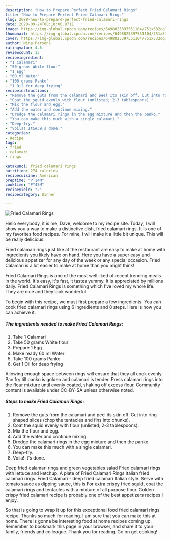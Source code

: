 ```yaml
---
description: "How to Prepare Perfect Fried Calamari Rings"
title: "How to Prepare Perfect Fried Calamari Rings"
slug: 2688-how-to-prepare-perfect-fried-calamari-rings
date: 2020-09-24T08:18:00.871Z
image: https://img-global.cpcdn.com/recipes/6498025397551104/751x532cq70/fried-calamari-rings-recipe-main-photo.jpg
thumbnail: https://img-global.cpcdn.com/recipes/6498025397551104/751x532cq70/fried-calamari-rings-recipe-main-photo.jpg
cover: https://img-global.cpcdn.com/recipes/6498025397551104/751x532cq70/fried-calamari-rings-recipe-main-photo.jpg
author: Nina Parsons
ratingvalue: 4.6
reviewcount: 13
recipeingredient:
- "1 Calamari"
- "50 grams White flour"
- "1 Egg"
- "60 ml Water"
- "100 grams Panko"
- "1 Oil for deep frying"
recipeinstructions:
- "Remove the guts from the calamari and peel its skin off. Cut into ring-shaped slices (chop the tentacles and fins into chunks)."
- "Coat the squid evenly with flour (unlisted; 2-3 tablespoons)."
- "Mix the flour and egg."
- "Add the water and continue mixing."
- "Dredge the calamari rings in the egg mixture and then the panko."
- "You can make this much with a single calamari."
- "Deep-fry."
- "Voila! It&#39;s done."
categories:
- Recipe
tags:
- fried
- calamari
- rings

katakunci: fried calamari rings 
nutrition: 274 calories
recipecuisine: American
preptime: "PT14M"
cooktime: "PT45M"
recipeyield: "2"
recipecategory: Dinner

---
```



![Fried Calamari Rings](https://img-global.cpcdn.com/recipes/6498025397551104/751x532cq70/fried-calamari-rings-recipe-main-photo.jpg)

Hello everybody, it is me, Dave, welcome to my recipe site. Today, I will show you a way to make a distinctive dish, fried calamari rings. It is one of my favorites food recipes. For mine, I will make it a little bit unique. This will be really delicious.

Fried calamari rings just like at the restaurant are easy to make at home with ingredients you likely have on hand. Here you have a super easy and delicious appetizer for any day of the week or any special occasion. Fried Calamari is a lot easier to make at home than you might think!

Fried Calamari Rings is one of the most well liked of recent trending meals in the world. It's easy, it's fast, it tastes yummy. It is appreciated by millions daily. Fried Calamari Rings is something which I've loved my whole life. They are nice and they look wonderful.


To begin with this recipe, we must first prepare a few ingredients. You can cook fried calamari rings using 6 ingredients and 8 steps. Here is how you can achieve it.

<!--inarticleads1-->

##### The ingredients needed to make Fried Calamari Rings:

1. Take 1 Calamari
1. Take 50 grams White flour
1. Prepare 1 Egg
1. Make ready 60 ml Water
1. Take 100 grams Panko
1. Get 1 Oil for deep frying


Allowing enough space between rings will ensure that they all cook evenly. Pan fry till panko is golden and calamari is tender. Press calamari rings into the flour mixture until evenly coated, shaking off excess flour. Community content is available under CC-BY-SA unless otherwise noted. 

<!--inarticleads2-->

##### Steps to make Fried Calamari Rings:

1. Remove the guts from the calamari and peel its skin off. Cut into ring-shaped slices (chop the tentacles and fins into chunks).
1. Coat the squid evenly with flour (unlisted; 2-3 tablespoons).
1. Mix the flour and egg.
1. Add the water and continue mixing.
1. Dredge the calamari rings in the egg mixture and then the panko.
1. You can make this much with a single calamari.
1. Deep-fry.
1. Voila! It&#39;s done.


Deep fried calamari rings and green vegetables salad Fried calamari rings with lettuce and ketchup. A plate of Fried Calamari Rings Italian fried calamari rings. Fried Calamari - deep fried calamari Italian style. Serve with tomato sauce as dipping sauce, this is For extra crispy fried squid, coat the calamari rings and tentacles with a mixture of all purpose flour. Golden crispy fried calamari recipe is probably one of the best appetizers recipes I enjoy. 

So that is going to wrap it up for this exceptional food fried calamari rings recipe. Thanks so much for reading. I am sure that you can make this at home. There is gonna be interesting food at home recipes coming up. Remember to bookmark this page in your browser, and share it to your family, friends and colleague. Thank you for reading. Go on get cooking!
